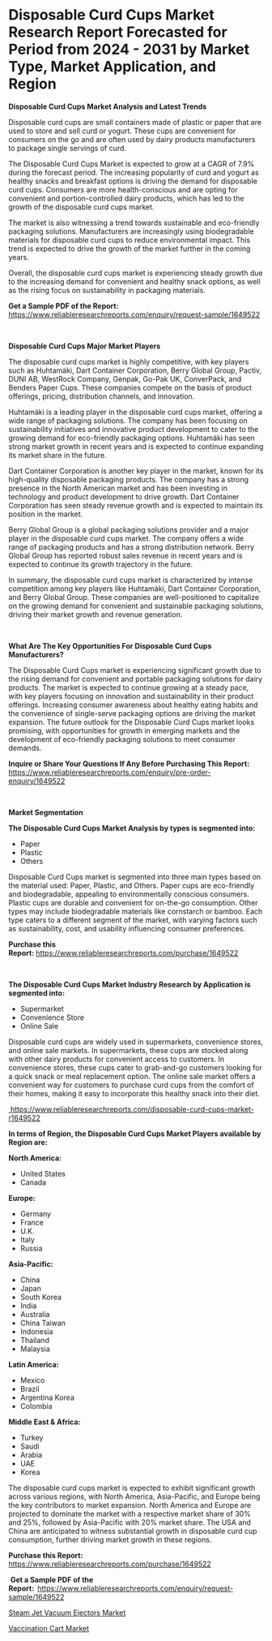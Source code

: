 <p><h1>Disposable Curd Cups Market Research Report Forecasted for Period from 2024 -  2031 by Market Type, Market Application, and Region</h1></p><p><strong>Disposable Curd Cups Market Analysis and Latest Trends</strong></p>
<p><p>Disposable curd cups are small containers made of plastic or paper that are used to store and sell curd or yogurt. These cups are convenient for consumers on the go and are often used by dairy products manufacturers to package single servings of curd.</p><p>The Disposable Curd Cups Market is expected to grow at a CAGR of 7.9% during the forecast period. The increasing popularity of curd and yogurt as healthy snacks and breakfast options is driving the demand for disposable curd cups. Consumers are more health-conscious and are opting for convenient and portion-controlled dairy products, which has led to the growth of the disposable curd cups market.</p><p>The market is also witnessing a trend towards sustainable and eco-friendly packaging solutions. Manufacturers are increasingly using biodegradable materials for disposable curd cups to reduce environmental impact. This trend is expected to drive the growth of the market further in the coming years.</p><p>Overall, the disposable curd cups market is experiencing steady growth due to the increasing demand for convenient and healthy snack options, as well as the rising focus on sustainability in packaging materials.</p></p>
<p><strong>Get a Sample PDF of the Report:&nbsp;</strong> <a href="https://www.reliableresearchreports.com/enquiry/request-sample/1649522">https://www.reliableresearchreports.com/enquiry/request-sample/1649522</a></p>
<p>&nbsp;</p>
<p><strong>Disposable Curd Cups Major Market Players</strong></p>
<p><p>The disposable curd cups market is highly competitive, with key players such as Huhtamäki, Dart Container Corporation, Berry Global Group, Pactiv, DUNI AB, WestRock Company, Genpak, Go-Pak UK, ConverPack, and Benders Paper Cups. These companies compete on the basis of product offerings, pricing, distribution channels, and innovation.</p><p>Huhtamäki is a leading player in the disposable curd cups market, offering a wide range of packaging solutions. The company has been focusing on sustainability initiatives and innovative product development to cater to the growing demand for eco-friendly packaging options. Huhtamäki has seen strong market growth in recent years and is expected to continue expanding its market share in the future.</p><p>Dart Container Corporation is another key player in the market, known for its high-quality disposable packaging products. The company has a strong presence in the North American market and has been investing in technology and product development to drive growth. Dart Container Corporation has seen steady revenue growth and is expected to maintain its position in the market.</p><p>Berry Global Group is a global packaging solutions provider and a major player in the disposable curd cups market. The company offers a wide range of packaging products and has a strong distribution network. Berry Global Group has reported robust sales revenue in recent years and is expected to continue its growth trajectory in the future.</p><p>In summary, the disposable curd cups market is characterized by intense competition among key players like Huhtamäki, Dart Container Corporation, and Berry Global Group. These companies are well-positioned to capitalize on the growing demand for convenient and sustainable packaging solutions, driving their market growth and revenue generation.</p></p>
<p>&nbsp;</p>
<p><strong>What Are The Key Opportunities For Disposable Curd Cups Manufacturers?</strong></p>
<p><p>The Disposable Curd Cups market is experiencing significant growth due to the rising demand for convenient and portable packaging solutions for dairy products. The market is expected to continue growing at a steady pace, with key players focusing on innovation and sustainability in their product offerings. Increasing consumer awareness about healthy eating habits and the convenience of single-serve packaging options are driving the market expansion. The future outlook for the Disposable Curd Cups market looks promising, with opportunities for growth in emerging markets and the development of eco-friendly packaging solutions to meet consumer demands.</p></p>
<p><strong>Inquire or Share Your Questions If Any Before Purchasing This Report:</strong> <a href="https://www.reliableresearchreports.com/enquiry/pre-order-enquiry/1649522">https://www.reliableresearchreports.com/enquiry/pre-order-enquiry/1649522</a></p>
<p>&nbsp;</p>
<p><strong>Market Segmentation</strong></p>
<p><strong>The Disposable Curd Cups Market Analysis by types is segmented into:</strong></p>
<p><ul><li>Paper</li><li>Plastic</li><li>Others</li></ul></p>
<p><p>Disposable Curd Cups market is segmented into three main types based on the material used: Paper, Plastic, and Others. Paper cups are eco-friendly and biodegradable, appealing to environmentally conscious consumers. Plastic cups are durable and convenient for on-the-go consumption. Other types may include biodegradable materials like cornstarch or bamboo. Each type caters to a different segment of the market, with varying factors such as sustainability, cost, and usability influencing consumer preferences.</p></p>
<p><strong>Purchase this Report:&nbsp;</strong><a href="https://www.reliableresearchreports.com/purchase/1649522">https://www.reliableresearchreports.com/purchase/1649522</a></p>
<p>&nbsp;</p>
<p><strong>The Disposable Curd Cups Market Industry Research by Application is segmented into:</strong></p>
<p><ul><li>Supermarket</li><li>Convenience Store</li><li>Online Sale</li></ul></p>
<p><p>Disposable curd cups are widely used in supermarkets, convenience stores, and online sale markets. In supermarkets, these cups are stocked along with other dairy products for convenient access to customers. In convenience stores, these cups cater to grab-and-go customers looking for a quick snack or meal replacement option. The online sale market offers a convenient way for customers to purchase curd cups from the comfort of their homes, making it easy to incorporate this healthy snack into their diet.</p></p>
<p><a href="https://www.reliableresearchreports.com/disposable-curd-cups-market-r1649522">&nbsp;https://www.reliableresearchreports.com/disposable-curd-cups-market-r1649522</a></p>
<p><strong>In terms of Region, the Disposable Curd Cups Market Players available by Region are:</strong></p>
<p>
    <p> <strong> North America: </strong>
        <ul>
            <li>United States</li>
            <li>Canada</li>
        </ul>
        </p> 
    <p> <strong> Europe: </strong>
        <ul>
            <li>Germany</li>
            <li>France</li>
            <li>U.K.</li>
            <li>Italy</li>
            <li>Russia</li>
        </ul>
        </p> 
    <p> <strong> Asia-Pacific: </strong>
        <ul>
            <li>China</li>
            <li>Japan</li>
            <li>South Korea</li>
            <li>India</li>
            <li>Australia</li>
            <li>China Taiwan</li>
            <li>Indonesia</li>
            <li>Thailand</li>
            <li>Malaysia</li>
        </ul>
        </p> 
    <p> <strong> Latin America: </strong>
        <ul>
            <li>Mexico</li>
            <li>Brazil</li>
            <li>Argentina Korea</li>
            <li>Colombia</li>
        </ul>
        </p> 
    <p> <strong> Middle East & Africa: </strong>
        <ul>
            <li>Turkey</li>
            <li>Saudi</li>
            <li>Arabia</li>
            <li>UAE</li>
            <li>Korea</li>
        </ul>
    </p>
    </p>
<p><p>The disposable curd cups market is expected to exhibit significant growth across various regions, with North America, Asia-Pacific, and Europe being the key contributors to market expansion. North America and Europe are projected to dominate the market with a respective market share of 30% and 25%, followed by Asia-Pacific with 20% market share. The USA and China are anticipated to witness substantial growth in disposable curd cup consumption, further driving market growth in these regions.</p></p>
<p><strong>Purchase this Report: </strong><a href="https://www.reliableresearchreports.com/purchase/1649522">https://www.reliableresearchreports.com/purchase/1649522</a></p>
<p>&nbsp;<strong>Get a Sample PDF of the Report:&nbsp;&nbsp;</strong><a href="https://www.reliableresearchreports.com/enquiry/request-sample/1649522">https://www.reliableresearchreports.com/enquiry/request-sample/1649522</a></p>
<p><strong></strong></p>
<p><p><a href="https://view.publitas.com/reportprime-1/steam-jet-vacuum-ejectors-market-trends-a-detailed-study-of-its-market-segmentation-and-analyzing-the-importance-of-the-emerging-trends/">Steam Jet Vacuum Ejectors Market</a></p><p><a href="https://github.com/johnJames655/Market-Research-Report-List-1/blob/main/vaccination-cart-market.md">Vaccination Cart Market</a></p></p>